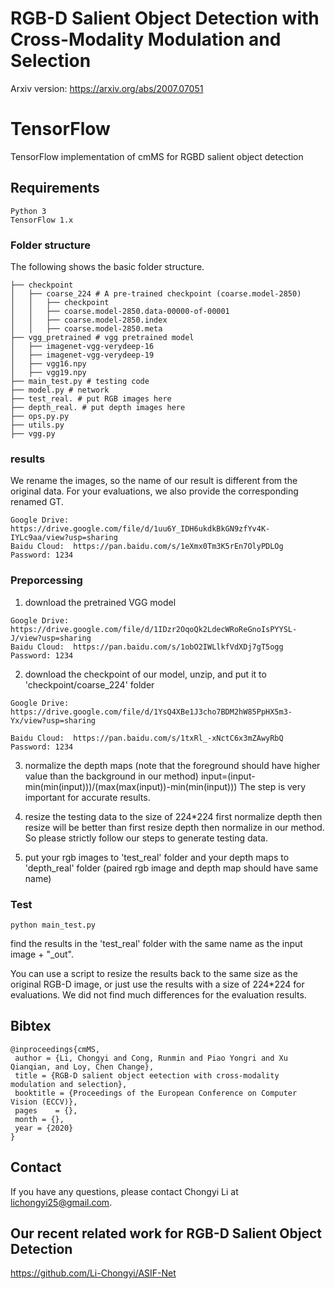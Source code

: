 # RGB-D Salient Object Detection with Cross-Modality Modulation and Selection
Arxiv version: https://arxiv.org/abs/2007.07051


# TensorFlow
TensorFlow implementation of cmMS for RGBD salient object detection

## Requirements
```
Python 3
TensorFlow 1.x
```

### Folder structure
The following shows the basic folder structure.
```
├── checkpoint
│   ├── coarse_224 # A pre-trained checkpoint (coarse.model-2850)
│   │   ├── checkpoint 
│   │   ├── coarse.model-2850.data-00000-of-00001 
│   │   ├── coarse.model-2850.index 
│   │   ├── coarse.model-2850.meta
├── vgg_pretrained # vgg pretrained model 
│   ├── imagenet-vgg-verydeep-16
│   ├── imagenet-vgg-verydeep-19
│   ├── vgg16.npy
│   ├── vgg19.npy
├── main_test.py # testing code
├── model.py # network
├── test_real. # put RGB images here
├── depth_real. # put depth images here
├── ops.py.py
├── utils.py
├── vgg.py
```
### results

We rename the images, so the name of our result is different from the original data. For your evaluations, we also provide the corresponding renamed GT.
```
Google Drive: https://drive.google.com/file/d/1uu6Y_IDH6ukdkBkGN9zfYv4K-IYLc9aa/view?usp=sharing
Baidu Cloud:  https://pan.baidu.com/s/1eXmx0Tm3K5rEn7OlyPDLOg Password: 1234
```
### Preporcessing

1) download the pretrained VGG model
```
Google Drive: https://drive.google.com/file/d/1IDzr2OqoQk2LdecWRoReGnoIsPYYSL-J/view?usp=sharing
Baidu Cloud:  https://pan.baidu.com/s/1obO2IWLlkfVdXDj7gT5ogg Password: 1234
```
2) download the checkpoint of our model, unzip, and put it to 'checkpoint/coarse_224' folder
```
Google Drive: https://drive.google.com/file/d/1YsQ4XBe1J3cho7BDM2hW85PpHX5m3-Yx/view?usp=sharing

Baidu Cloud:  https://pan.baidu.com/s/1txRl_-xNctC6x3mZAwyRbQ  Password: 1234
```

3) normalize the depth maps (note that the foreground should have higher value than the background in our method) 
input=(input-min(min(input)))/(max(max(input))-min(min(input)))
The step is very important for accurate results.

4) resize the testing data to the size of 224*224
first normalize depth then resize will be better than first resize depth then normalize in our method. So please strictly follow our steps to generate testing data. 

5) put your rgb images to 'test_real' folder and your depth maps to 'depth_real' folder (paired rgb image and depth map should have same name)

### Test
```
python main_test.py
```
find the results in the 'test_real' folder with the same name as the input image + "_out".

You can use a script to resize the results back to the same size as the original RGB-D image,  or just use the results with a size of 224*224 for evaluations. We did not find much differences for the evaluation results.


## Bibtex

```
@inproceedings{cmMS,
 author = {Li, Chongyi and Cong, Runmin and Piao Yongri and Xu Qianqian, and Loy, Chen Change},
 title = {RGB-D salient object eetection with cross-modality modulation and selection},
 booktitle = {Proceedings of the European Conference on Computer Vision (ECCV)},
 pages    = {},
 month = {},
 year = {2020}
}
```

## Contact
If you have any questions, please contact Chongyi Li at lichongyi25@gmail.com.

## Our recent related work for RGB-D Salient Object Detection
https://github.com/Li-Chongyi/ASIF-Net
